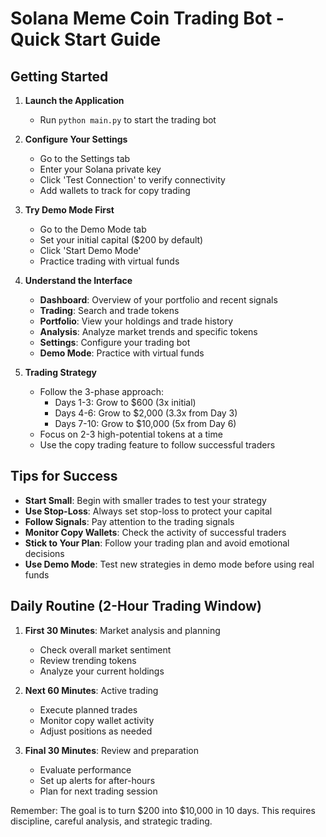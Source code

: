 # Solana Meme Coin Trading Bot - Quick Start Guide

## Getting Started

1. **Launch the Application**
   - Run `python main.py` to start the trading bot

2. **Configure Your Settings**
   - Go to the Settings tab
   - Enter your Solana private key
   - Click 'Test Connection' to verify connectivity
   - Add wallets to track for copy trading

3. **Try Demo Mode First**
   - Go to the Demo Mode tab
   - Set your initial capital ($200 by default)
   - Click 'Start Demo Mode'
   - Practice trading with virtual funds

4. **Understand the Interface**
   - **Dashboard**: Overview of your portfolio and recent signals
   - **Trading**: Search and trade tokens
   - **Portfolio**: View your holdings and trade history
   - **Analysis**: Analyze market trends and specific tokens
   - **Settings**: Configure your trading bot
   - **Demo Mode**: Practice with virtual funds

5. **Trading Strategy**
   - Follow the 3-phase approach:
     - Days 1-3: Grow to $600 (3x initial)
     - Days 4-6: Grow to $2,000 (3.3x from Day 3)
     - Days 7-10: Grow to $10,000 (5x from Day 6)
   - Focus on 2-3 high-potential tokens at a time
   - Use the copy trading feature to follow successful traders

## Tips for Success

- **Start Small**: Begin with smaller trades to test your strategy
- **Use Stop-Loss**: Always set stop-loss to protect your capital
- **Follow Signals**: Pay attention to the trading signals
- **Monitor Copy Wallets**: Check the activity of successful traders
- **Stick to Your Plan**: Follow your trading plan and avoid emotional decisions
- **Use Demo Mode**: Test new strategies in demo mode before using real funds

## Daily Routine (2-Hour Trading Window)

1. **First 30 Minutes**: Market analysis and planning
   - Check overall market sentiment
   - Review trending tokens
   - Analyze your current holdings

2. **Next 60 Minutes**: Active trading
   - Execute planned trades
   - Monitor copy wallet activity
   - Adjust positions as needed

3. **Final 30 Minutes**: Review and preparation
   - Evaluate performance
   - Set up alerts for after-hours
   - Plan for next trading session

Remember: The goal is to turn $200 into $10,000 in 10 days. This requires discipline, careful analysis, and strategic trading.
